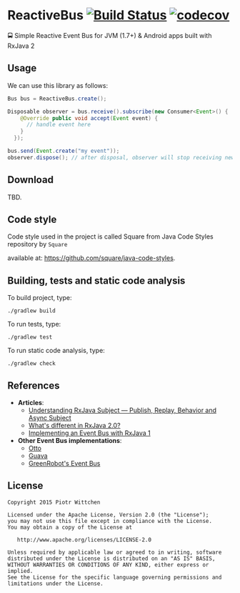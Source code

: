 # ReactiveBus [![Build Status](https://travis-ci.org/pwittchen/ReactiveBus.svg?branch=master)](https://travis-ci.org/pwittchen/ReactiveBus) [![codecov](https://codecov.io/gh/pwittchen/ReactiveBus/branch/master/graph/badge.svg)](https://codecov.io/gh/pwittchen/ReactiveBus) 
🚍 Simple Reactive Event Bus for JVM (1.7+) & Android apps built with RxJava 2

Usage
-----

We can use this library as follows:

```java
Bus bus = ReactiveBus.create();

Disposable observer = bus.receive().subscribe(new Consumer<Event>() {
    @Override public void accept(Event event) {
      // handle event here
    }
  });

bus.send(Event.create("my event"));
observer.dispose(); // after disposal, observer will stop receiving new events
```
Download
--------

TBD.

Code style
----------

Code style used in the project is called Square from Java Code Styles repository by `Square` 

available at: https://github.com/square/java-code-styles.

Building, tests and static code analysis
--------------------

To build project, type:

```
./gradlew build
```

To run tests, type:

```
./gradlew test
```

To run static code analysis, type:

```
./gradlew check
```

References
----------
- **Articles**:
  - [Understanding RxJava Subject — Publish, Replay, Behavior and Async Subject](https://blog.mindorks.com/understanding-rxjava-subject-publish-replay-behavior-and-async-subject-224d663d452f)
  - [What's different in RxJava 2.0?](https://github.com/ReactiveX/RxJava/wiki/What%27s-different-in-2.0)
  - [Implementing an Event Bus with RxJava 1](https://blog.kaush.co/2014/12/24/implementing-an-event-bus-with-rxjava-rxbus/)
- **Other Event Bus implementations**:
  - [Otto](https://github.com/square/otto)
  - [Guava](https://github.com/google/guava)
  - [GreenRobot's Event Bus](https://github.com/greenrobot/EventBus)

License
-------

    Copyright 2015 Piotr Wittchen

    Licensed under the Apache License, Version 2.0 (the "License");
    you may not use this file except in compliance with the License.
    You may obtain a copy of the License at

       http://www.apache.org/licenses/LICENSE-2.0

    Unless required by applicable law or agreed to in writing, software
    distributed under the License is distributed on an "AS IS" BASIS,
    WITHOUT WARRANTIES OR CONDITIONS OF ANY KIND, either express or implied.
    See the License for the specific language governing permissions and
    limitations under the License.